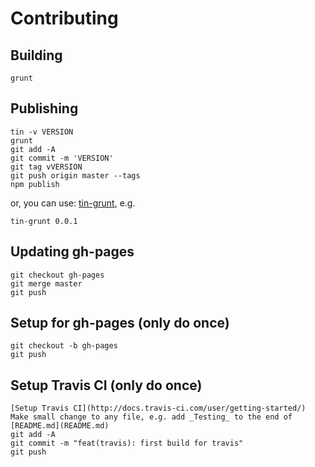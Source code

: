 Contributing
====

Building
---

	grunt

Publishing
---

	tin -v VERSION
	grunt
	git add -A
	git commit -m 'VERSION'
	git tag vVERSION
	git push origin master --tags
	npm publish

or, you can use: [tin-grunt](https://gist.github.com/redgeoff/9f69b36b186e1714e923), e.g.

	tin-grunt 0.0.1

Updating gh-pages
---

    git checkout gh-pages
    git merge master
    git push

Setup for gh-pages (only do once)
---

	git checkout -b gh-pages
	git push

Setup Travis CI (only do once)
---

	[Setup Travis CI](http://docs.travis-ci.com/user/getting-started/)
	Make small change to any file, e.g. add _Testing_ to the end of [README.md](README.md)
	git add -A
	git commit -m "feat(travis): first build for travis"
	git push